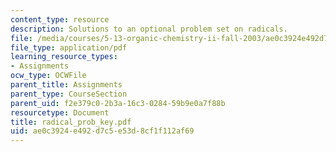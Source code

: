 ```yaml
---
content_type: resource
description: Solutions to an optional problem set on radicals.
file: /media/courses/5-13-organic-chemistry-ii-fall-2003/ae0c3924e492d7c5e53d8cf1f112af69_radical_prob_key.pdf
file_type: application/pdf
learning_resource_types:
- Assignments
ocw_type: OCWFile
parent_title: Assignments
parent_type: CourseSection
parent_uid: f2e379c0-2b3a-16c3-0284-59b9e0a7f88b
resourcetype: Document
title: radical_prob_key.pdf
uid: ae0c3924-e492-d7c5-e53d-8cf1f112af69
---
```

